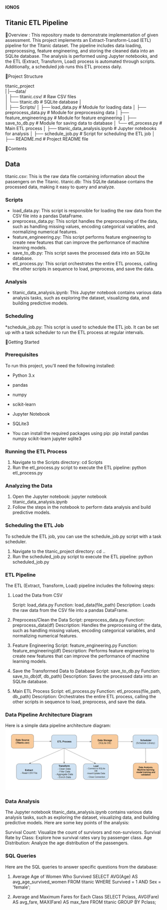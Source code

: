 **IONOS**

## Titanic ETL Pipeline
🔹Overview : This repository made to demonstrate implementation of given assessment. This project implements an Extract-Transform-Load (ETL) pipeline for the Titanic dataset. The pipeline includes data loading, preprocessing, feature engineering, and storing the cleaned data into an SQLite database. The analysis is performed using Jupyter notebooks, and the ETL (Extract, Transform, Load) process is automated through scripts. Additionally, a scheduled job runs this ETL process daily.


🔸Project Structure

titanic_project                                                                                                                                                                                                              
|   |──data/                                                                                                                                                                                                                 
│   ├── titanic.csv/                 # Raw CSV files                                                                                                                                                                       
│   └── titanic.db                   # SQLite database
│   
│
├── Scripts/
│   ├── load_data.py                 # Module for loading data
│   ├── preprocess_data.py           # Module for preprocessing data
│   ├── feature_engineering.py       # Module for feature engineering
│   ├── save_to_db.py                # Module for saving data to database
│   └── etl_process.py               # Main ETL process
│
├── titanic_data_analysis.ipynb      # Jupyter notebooks for analysis
│
├── schedule_job.py                  # Script for scheduling the ETL job
│
├── README.md                        # Project README file

🔸Contents
## Data
titanic.csv: This is the raw data file containing information about the passengers on the Titanic.
titanic.db: This SQLite database contains the processed data, making it easy to query and analyze.

### Scripts
* load_data.py: This script is responsible for loading the raw data from the CSV file into a pandas DataFrame.
* preprocess_data.py: This script handles the preprocessing of the data, such as handling missing values, encoding categorical variables, and normalizing numerical features.
* feature_engineering.py: This script performs feature engineering to create new features that can improve the performance of machine learning models.
* save_to_db.py: This script saves the processed data into an SQLite database.
* etl_process.py: This script orchestrates the entire ETL process, calling the other scripts in sequence to load, preprocess, and save the data.

### Analysis
* titanic_data_analysis.ipynb: This Jupyter notebook contains various data analysis tasks, such as exploring the dataset, visualizing data, and building predictive models.

### Scheduling
*schedule_job.py: This script is used to schedule the ETL job. It can be set up with a task scheduler to run the ETL process at regular intervals.

🔸Getting Started
### Prerequisites
To run this project, you'll need the following installed:
* Python 3.x
* pandas
* numpy
* scikit-learn
* Jupyter Notebook
* SQLite3

* You can install the required packages using pip: 
pip install pandas numpy scikit-learn jupyter sqlite3

### Running the ETL Process
1. Navigate to the Scripts directory: 
    cd Scripts
2. Run the etl_process.py script to execute the ETL pipeline:
    python etl_process.py

### Analyzing the Data
1. Open the Jupyter notebook:
    jupyter notebook titanic_data_analysis.ipynb
2. Follow the steps in the notebook to perform data analysis and build predictive models.

### Scheduling the ETL Job
To schedule the ETL job, you can use the schedule_job.py script with a task scheduler. 
1. Navigate to the titanic_project directory: 
    cd ..
2. Run the scheduled_job.py script to execute the ETL pipeline:
    python scheduled_job.py

### ETL Pipeline
The ETL (Extract, Transform, Load) pipeline includes the following steps:

1. Load the Data from CSV

    Script: load_data.py
    Function: load_data(file_path)
    Description: Loads the raw data from the CSV file into a pandas DataFrame.

2.  Preprocess/Clean the Data
    Script: preprocess_data.py
    Function: preprocess_data(df)
    Description: Handles the preprocessing of the data, such as handling missing values, encoding categorical variables, and normalizing numerical features.

3.  Feature Engineering
    Script: feature_engineering.py
    Function: feature_engineering(df)
    Description: Performs feature engineering to create new features that can improve the performance of machine learning models.

4.  Save the Transformed Data to Database
    Script: save_to_db.py
    Function: save_to_db(df, db_path)
    Description: Saves the processed data into an SQLite database.

5.  Main ETL Process
    Script: etl_process.py
    Function: etl_process(file_path, db_path)
    Description: Orchestrates the entire ETL process, calling the other scripts in sequence to load, preprocess, and save the data.


### Data Pipeline Architecture Diagram
Here is a simple data pipeline architecture diagram:
![Data Pipeline Architecture Diagram](https://github.com/dbda-pooja/IONOS/blob/main/titanic_project/Architecture_diagram/data_pipeline_architecture_diagram.png)


### Data Analysis
The Jupyter notebook titanic_data_analysis.ipynb contains various data analysis tasks, such as exploring the dataset, visualizing data, and building predictive models. Here are some key points of the analysis:

Survival Count: Visualize the count of survivors and non-survivors.
Survival Rate by Class: Explore how survival rates vary by passenger class.
Age Distribution: Analyze the age distribution of the passengers.


### SQL Queries
Here are the SQL queries to answer specific questions from the database:

1. Average Age of Women Who Survived
    SELECT AVG(Age) AS avg_age_survived_women
    FROM titanic
    WHERE Survived = 1 AND Sex = 'female';

2. Average and Maximum Fares for Each Class
    SELECT Pclass, AVG(Fare) AS avg_fare, MAX(Fare) AS max_fare
    FROM titanic
    GROUP BY Pclass;




